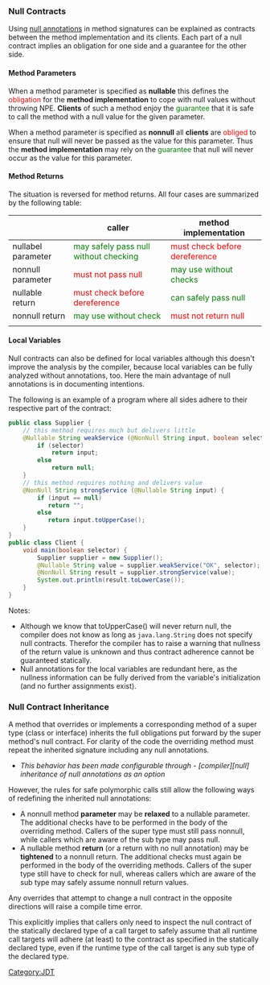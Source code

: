 ### Null Contracts

Using [null annotations](JDT_Core/Null_Analysis "wikilink") in method
signatures can be explained as contracts between the method
implementation and its clients. Each part of a null contract implies an
obligation for one side and a guarantee for the other side.

#### Method Parameters

When a method parameter is specified as **nullable** this defines the
<font color="red">obligation</font> for the **method implementation** to
cope with null values without throwing NPE. **Clients** of such a method
enjoy the <font color="green">guarantee</font> that it is safe to call
the method with a null value for the given parameter.

When a method parameter is specified as **nonnull** all **clients** are
<font color="red">obliged</font> to ensure that null will never be
passed as the value for this parameter. Thus the **method
implementation** may rely on the <font color="green">guarantee</font>
that null will never occur as the value for this parameter.

#### Method Returns

The situation is reversed for method returns. All four cases are
summarized by the following table:

|                    | caller                                                           | method implementation                                  |
| ------------------ | ---------------------------------------------------------------- | ------------------------------------------------------ |
| nullabel parameter | <font color="green">may safely pass null without checking</font> | <font color="red">must check before dereference</font> |
| nonnull parameter  | <font color="red">must not pass null </font>                     | <font color="green">may use without checks</font>      |
| nullable return    | <font color="red">must check before dereference</font>           | <font color="green">can safely pass null</font>        |
| nonnull return     | <font color="green">may use without check</font>                 | <font color="red">must not return null</font>          |
|                    |                                                                  |                                                        |

#### Local Variables

Null contracts can also be defined for local variables although this
doesn't improve the analysis by the compiler, because local variables
can be fully analyzed without annotations, too. Here the main advantage
of null annotations is in documenting intentions.

The following is an example of a program where all sides adhere to their
respective part of the contract:

``` java
public class Supplier {
    // this method requires much but delivers little
    @Nullable String weakService (@NonNull String input, boolean selector) {
        if (selector)
            return input;
        else
            return null;
    }
    // this method requires nothing and delivers value
    @NonNull String strongService (@Nullable String input) {
        if (input == null)
           return "";
        else
           return input.toUpperCase();
    }
}
public class Client {
    void main(boolean selector) {
        Supplier supplier = new Supplier();
        @Nullable String value = supplier.weakService("OK", selector);
        @NonNull String result = supplier.strongService(value);
        System.out.println(result.toLowerCase());
    }
}
```

Notes:

  - Although we know that toUpperCase() will never return null, the
    compiler does not know as long as `java.lang.String` does not
    specify null contracts. Therefor the compiler has to raise a warning
    that nullness of the return value is unknown and thus contract
    adherence cannot be guaranteed statically.
  - Null annotations for the local variables are redundant here, as the
    nullness information can be fully derived from the variable's
    initialization (and no further assignments exist).

### Null Contract Inheritance

A method that overrides or implements a corresponding method of a super
type (class or interface) inherits the full obligations put forward by
the super method's null contract. For clarity of the code the overriding
method must repeat the inherited signature including any null
annotations.

  -
    *This behavior has been made configurable through  -
    \[compiler\]\[null\] inheritance of null annotations as an option*

However, the rules for safe polymorphic calls still allow the following
ways of redefining the inherited null annotations:

  - A nonnull method **parameter** may be **relaxed** to a nullable
    parameter. The additional checks have to be performed in the body of
    the overriding method. Callers of the super type must still pass
    nonnull, while callers which are aware of the sub type may pass
    null.
  - A nullable method **return** (or a return with no null annotation)
    may be **tightened** to a nonnull return. The additional checks must
    again be performed in the body of the overriding methods. Callers of
    the super type still have to check for null, whereas callers which
    are aware of the sub type may safely assume nonnull return values.

Any overrides that attempt to change a null contract in the opposite
directions will raise a compile time error.

This explicitly implies that callers only need to inspect the null
contract of the statically declared type of a call target to safely
assume that all runtime call targets will adhere (at least) to the
contract as specified in the statically declared type, even if the
runtime type of the call target is any sub type of the declared type.

[Category:JDT](Category:JDT "wikilink")